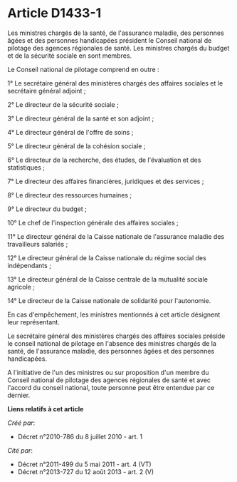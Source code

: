 # Article D1433-1

Les ministres chargés de la santé, de l'assurance maladie, des personnes âgées et des personnes handicapées président le
Conseil national de pilotage des agences régionales de santé. Les ministres chargés du budget et de la sécurité sociale en
sont membres. 

Le Conseil national de pilotage comprend en outre : 

1° Le secrétaire général des ministères chargés des affaires sociales et le secrétaire général adjoint ; 

2° Le directeur de la sécurité sociale ; 

3° Le directeur général de la santé et son adjoint ; 

4° Le directeur général de l'offre de soins ; 

5° Le directeur général de la cohésion sociale ; 

6° Le directeur de la recherche, des études, de l'évaluation et des statistiques ; 

7° Le directeur des affaires financières, juridiques et des services ; 

8° Le directeur des ressources humaines ; 

9° Le directeur du budget ; 

10° Le chef de l'inspection générale des affaires sociales ; 

11° Le directeur général de la Caisse nationale de l'assurance maladie des travailleurs salariés ; 

12° Le directeur général de la Caisse nationale du régime social des indépendants ; 

13° Le directeur général de la Caisse centrale de la mutualité sociale agricole ; 

14° Le directeur de la Caisse nationale de solidarité pour l'autonomie. 

En cas d'empêchement, les ministres mentionnés à cet article désignent leur représentant. 

Le secrétaire général des ministères chargés des affaires sociales préside le conseil national de pilotage en l'absence des
ministres chargés de la santé, de l'assurance maladie, des personnes âgées et des personnes handicapées. 

A l'initiative de l'un des ministres ou sur proposition d'un membre du Conseil national de pilotage des agences régionales de
santé et avec l'accord du conseil national, toute personne peut être entendue par ce dernier.

**Liens relatifs à cet article**

_Créé par_:

  - Décret n°2010-786 du 8 juillet 2010 - art. 1

_Cité par_:

  - Décret n°2011-499 du 5 mai 2011 - art. 4 (VT)
  - Décret n°2013-727 du 12 août 2013 - art. 2 (V)
